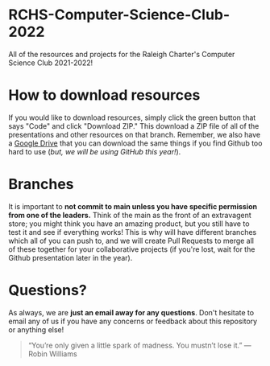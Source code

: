 # RCHS-Computer-Science-Club-2022
All of the resources and projects for the Raleigh Charter's Computer Science Club 2021-2022! 

# How to download resources
If you would like to download resources, simply click the green button that says "Code" and click "Download ZIP." This download a ZIP file of all of the presentations and other resources on that branch. Remember, we also have a [Google Drive](https://drive.google.com/drive/folders/1d9IF0oiM-xoBe9AXo0UpJoI5JzJjYbpf?usp=sharing) that you can download the same things if you find Github too hard to use (*but, we will be using GitHub this year!*).

# Branches
It is important to **not commit to main unless you have specific permission from one of the leaders.** Think of the main as the front of an extravagent store; you might think you have an amazing product, but you still have to test it and see if everything works! This is why will have different branches which all of you can push to, and we will create Pull Requests to merge all of these together for your collaborative projects (if you're lost, wait for the Github presentation later in the year). 

# Questions?
As always, we are **just an email away for any questions**. Don't hesitate to email any of us if you have any concerns or feedback about this repository or anything else!

> “You’re only given a little spark of madness. You mustn’t lose it.” 
> — Robin Williams
